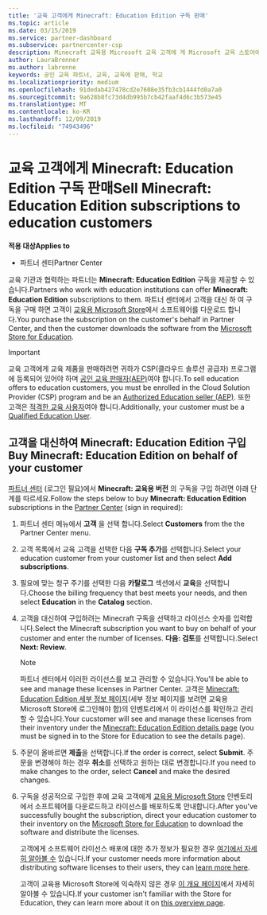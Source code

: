 ```yaml
---
title: '교육 고객에게 Minecraft: Education Edition 구독 판매'
ms.topic: article
ms.date: 03/15/2019
ms.service: partner-dashboard
ms.subservice: partnercenter-csp
description: Minecraft 교육용 Microsoft 교육 고객에 게 Microsoft 교육 스토어에서 다운로드할 수 있는 교육 기관 고객 구독을 판매 합니다.
author: LauraBrenner
ms.author: labrenne
keywords: 공인 교육 파트너, 교육, 교육에 판매, 학교
ms.localizationpriority: medium
ms.openlocfilehash: 91dedab427478cd2e7608e35fb3cb1444fd0a7a0
ms.sourcegitcommit: 9a628b8fc73d4db995b7cb42faaf4d6c3b573e45
ms.translationtype: MT
ms.contentlocale: ko-KR
ms.lasthandoff: 12/09/2019
ms.locfileid: "74943496"
---
```

# <a name="sell-minecraft-education-edition-subscriptions-to-education-customers"></a><span data-ttu-id="e04e1-104">교육 고객에게 Minecraft: Education Edition 구독 판매</span><span class="sxs-lookup"><span data-stu-id="e04e1-104">Sell Minecraft: Education Edition subscriptions to education customers</span></span>

<span data-ttu-id="e04e1-105">**적용 대상**</span><span class="sxs-lookup"><span data-stu-id="e04e1-105">**Applies to**</span></span>

-  <span data-ttu-id="e04e1-106">파트너 센터</span><span class="sxs-lookup"><span data-stu-id="e04e1-106">Partner Center</span></span>

<span data-ttu-id="e04e1-107">교육 기관과 협력하는 파트너는 **Minecraft: Education Edition** 구독을 제공할 수 있습니다.</span><span class="sxs-lookup"><span data-stu-id="e04e1-107">Partners who work with education institutions can offer **Minecraft: Education Edition** subscriptions to them.</span></span> <span data-ttu-id="e04e1-108">파트너 센터에서 고객을 대신 하 여 구독을 구매 하면 고객이 [교육용 Microsoft Store](https://educationstore.microsoft.com)에서 소프트웨어를 다운로드 합니다.</span><span class="sxs-lookup"><span data-stu-id="e04e1-108">You purchase the subscription on the customer's behalf in Partner Center, and then the customer downloads the software from the [Microsoft Store for Education](https://educationstore.microsoft.com).</span></span> 

>[!IMPORTANT]
><span data-ttu-id="e04e1-109">교육 고객에게 교육 제품을 판매하려면 귀하가 CSP(클라우드 솔루션 공급자) 프로그램에 등록되어 있어야 하며 [공인 교육 판매자(AEP)](https://www.mepn.com)여야 합니다.</span><span class="sxs-lookup"><span data-stu-id="e04e1-109">To sell education offers to education customers, you must be enrolled in the Cloud Solution Provider (CSP) program and be an [Authorized Education seller (AEP)](https://www.mepn.com).</span></span> <span data-ttu-id="e04e1-110">또한 고객은 [적격한 교육 사용자](https://www.microsoftvolumelicensing.com/DocumentSearch.aspx?Mode=3&DocumentTypeId=7)여야 합니다.</span><span class="sxs-lookup"><span data-stu-id="e04e1-110">Additionally, your customer must be a [Qualified Education User](https://www.microsoftvolumelicensing.com/DocumentSearch.aspx?Mode=3&DocumentTypeId=7).</span></span>  

 
## <a name="buy-minecraft-education-edition-on-behalf-of-your-customer"></a><span data-ttu-id="e04e1-111">고객을 대신하여 **Minecraft: Education Edition** 구입</span><span class="sxs-lookup"><span data-stu-id="e04e1-111">Buy **Minecraft: Education Edition** on behalf of your customer</span></span>

<span data-ttu-id="e04e1-112">[파트너 센터](https://partnercenter.microsoft.com/pcv/dashboard/overview
) (로그인 필요)에서 **Minecraft: 교육용 버전** 의 구독을 구입 하려면 아래 단계를 따르세요.</span><span class="sxs-lookup"><span data-stu-id="e04e1-112">Follow the steps below to buy **Minecraft: Education Edition** subscriptions in the [Partner Center](https://partnercenter.microsoft.com/pcv/dashboard/overview
) (sign in required):</span></span>

  1.  <span data-ttu-id="e04e1-113">파트너 센터 메뉴에서 **고객** 을 선택 합니다.</span><span class="sxs-lookup"><span data-stu-id="e04e1-113">Select **Customers** from the the Partner Center menu.</span></span>
  
  2.  <span data-ttu-id="e04e1-114">고객 목록에서 교육 고객을 선택한 다음 **구독 추가**를 선택합니다.</span><span class="sxs-lookup"><span data-stu-id="e04e1-114">Select your education customer from your customer list and then select **Add subscriptions**.</span></span>
  
  3.  <span data-ttu-id="e04e1-115">필요에 맞는 청구 주기를 선택한 다음 **카탈로그** 섹션에서 **교육**을 선택합니다.</span><span class="sxs-lookup"><span data-stu-id="e04e1-115">Choose the billing frequency that best meets your needs, and then select **Education** in the **Catalog** section.</span></span>

  4.  <span data-ttu-id="e04e1-116">고객을 대신하여 구입하려는 Minecraft 구독을 선택하고 라이선스 숫자를 입력합니다.</span><span class="sxs-lookup"><span data-stu-id="e04e1-116">Select the Minecraft subscription you want to buy on behalf of your customer and enter the number of licenses.</span></span> <span data-ttu-id="e04e1-117">**다음: 검토**를 선택합니다.</span><span class="sxs-lookup"><span data-stu-id="e04e1-117">Select **Next: Review**.</span></span>

      >[!NOTE]
      ><span data-ttu-id="e04e1-118">파트너 센터에서 이러한 라이선스를 보고 관리할 수 있습니다.</span><span class="sxs-lookup"><span data-stu-id="e04e1-118">You'll be able to see and manage these licenses in Partner Center.</span></span> <span data-ttu-id="e04e1-119">고객은 [Minecraft: Education Edition 세부 정보 페이지](https://educationstore.microsoft.com/store/details/minecraft-education-edition/9nblggh4r2r6)(세부 정보 페이지를 보려면 교육용 Microsoft Store에 로그인해야 함)의 인벤토리에서 이 라이선스를 확인하고 관리할 수 있습니다.</span><span class="sxs-lookup"><span data-stu-id="e04e1-119">Your cucstomer will see and manage these licenses from their inventory under the [Minecraft: Education Edition details page](https://educationstore.microsoft.com/store/details/minecraft-education-edition/9nblggh4r2r6) (you must be signed in to the Store for Education to see the details page).</span></span> 

  5.  <span data-ttu-id="e04e1-120">주문이 올바르면 **제출**을 선택합니다.</span><span class="sxs-lookup"><span data-stu-id="e04e1-120">If the order is correct, select **Submit**.</span></span> <span data-ttu-id="e04e1-121">주문을 변경해야 하는 경우 **취소**를 선택하고 원하는 대로 변경합니다.</span><span class="sxs-lookup"><span data-stu-id="e04e1-121">If you need to make changes to the order, select **Cancel** and make the desired changes.</span></span>   

  6.  <span data-ttu-id="e04e1-122">구독을 성공적으로 구입한 후에 교육 고객에게 [교육용 Microsoft Store](https://educationstore.microsoft.com) 인벤토리에서 소프트웨어를 다운로드하고 라이선스를 배포하도록 안내합니다.</span><span class="sxs-lookup"><span data-stu-id="e04e1-122">After you've successfully bought the subscription, direct your education customer to their inventory on the [Microsoft Store for Education](https://educationstore.microsoft.com) to download the software and distribute the licenses.</span></span>

      <span data-ttu-id="e04e1-123">고객에게 소프트웨어 라이선스 배포에 대한 추가 정보가 필요한 경우 [여기에서 자세히 알아볼 수](https://docs.microsoft.com/education/windows/school-get-minecraft#distribute-minecraft) 있습니다.</span><span class="sxs-lookup"><span data-stu-id="e04e1-123">If your customer needs more information about distributing software licenses to their users, they can [learn more here](https://docs.microsoft.com/education/windows/school-get-minecraft#distribute-minecraft).</span></span>  
  
      <span data-ttu-id="e04e1-124">고객이 교육용 Microsoft Store에 익숙하지 않은 경우 [이 개요 페이지](https://docs.microsoft.com/microsoft-store/windows-store-for-business-overview)에서 자세히 알아볼 수 있습니다.</span><span class="sxs-lookup"><span data-stu-id="e04e1-124">If your customer isn't familiar with the Store for Education, they can learn more about it on [this overview page](https://docs.microsoft.com/microsoft-store/windows-store-for-business-overview).</span></span>  

      

